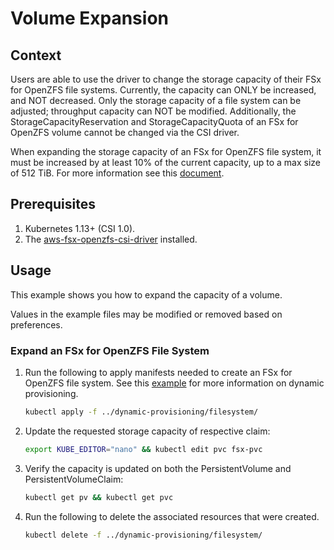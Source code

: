 # Volume Expansion

## Context

Users are able to use the driver to change the storage capacity of their FSx for OpenZFS file systems. 
Currently, the capacity can ONLY be increased, and NOT decreased.
Only the storage capacity of a file system can be adjusted; throughput capacity can NOT be modified.
Additionally, the StorageCapacityReservation and StorageCapacityQuota of an FSx for OpenZFS volume cannot be changed via the CSI driver.


When expanding the storage capacity of an FSx for OpenZFS file system, it must be increased by at least 10% of the current capacity, up to a max size of 512 TiB.
For more information see this [document](https://docs.aws.amazon.com/fsx/latest/OpenZFSGuide/managing-storage-capacity.html).

## Prerequisites

1. Kubernetes 1.13+ (CSI 1.0).
2. The [aws-fsx-openzfs-csi-driver](https://github.com/kubernetes-sigs/aws-fsx-openzfs-csi-driver) installed.

## Usage

This example shows you how to expand the capacity of a volume.

Values in the example files may be modified or removed based on preferences.

### Expand an FSx for OpenZFS File System

1. Run the following to apply manifests needed to create an FSx for OpenZFS file system.
See this [example](../dynamic-provisioning/README.md) for more information on dynamic provisioning.
    ```sh
   kubectl apply -f ../dynamic-provisioning/filesystem/
    ```
2. Update the requested storage capacity of respective claim:
    ```sh
   export KUBE_EDITOR="nano" && kubectl edit pvc fsx-pvc
    ```
3. Verify the capacity is updated on both the PersistentVolume and PersistentVolumeClaim:
   ```sh
   kubectl get pv && kubectl get pvc
    ```
4. Run the following to delete the associated resources that were created.
   ```sh
   kubectl delete -f ../dynamic-provisioning/filesystem/
   ```
